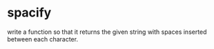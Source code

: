 # spacify
write a function so that it returns the given string with spaces inserted between each character.
